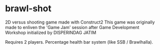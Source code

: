 # brawl-shot
2D versus shooting game made with Construct2
This game was originally made to enliven the 'Game Jam' session after Game Development Workshop initialized by DISPERINDAG JATIM

Requires 2 players.
Percentage health bar system (like SSB / Brawlhalla).

